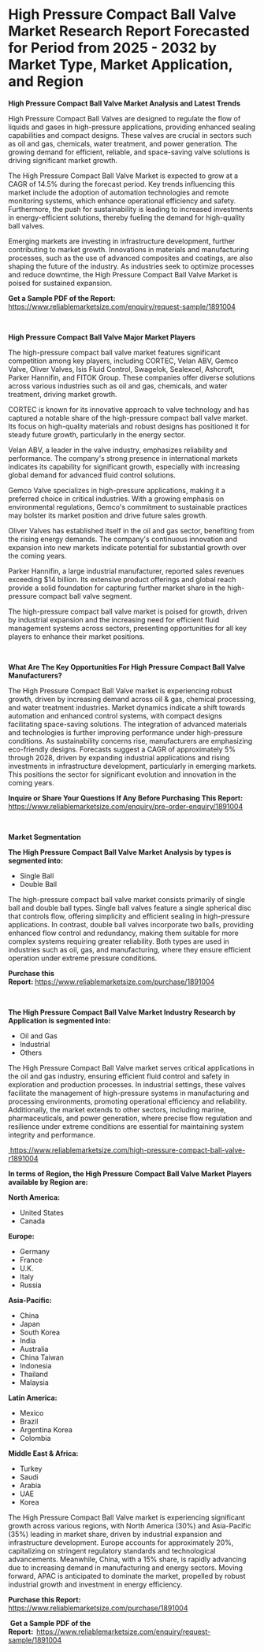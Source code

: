 <p><h1>High Pressure Compact Ball Valve Market Research Report Forecasted for Period from 2025 -  2032 by Market Type, Market Application, and Region</h1></p><p><strong>High Pressure Compact Ball Valve Market Analysis and Latest Trends</strong></p>
<p><p>High Pressure Compact Ball Valves are designed to regulate the flow of liquids and gases in high-pressure applications, providing enhanced sealing capabilities and compact designs. These valves are crucial in sectors such as oil and gas, chemicals, water treatment, and power generation. The growing demand for efficient, reliable, and space-saving valve solutions is driving significant market growth.</p><p>The High Pressure Compact Ball Valve Market is expected to grow at a CAGR of 14.5% during the forecast period. Key trends influencing this market include the adoption of automation technologies and remote monitoring systems, which enhance operational efficiency and safety. Furthermore, the push for sustainability is leading to increased investments in energy-efficient solutions, thereby fueling the demand for high-quality ball valves. </p><p>Emerging markets are investing in infrastructure development, further contributing to market growth. Innovations in materials and manufacturing processes, such as the use of advanced composites and coatings, are also shaping the future of the industry. As industries seek to optimize processes and reduce downtime, the High Pressure Compact Ball Valve Market is poised for sustained expansion.</p></p>
<p><strong>Get a Sample PDF of the Report:&nbsp;</strong> <a href="https://www.reliablemarketsize.com/enquiry/request-sample/1891004?utm_campaign=1898&utm_medium=2&utm_source=Github&utm_content=ia&utm_term=12042025&utm_id=high-pressure-compact-ball-valve">https://www.reliablemarketsize.com/enquiry/request-sample/1891004</a></p>
<p>&nbsp;</p>
<p><strong>High Pressure Compact Ball Valve Major Market Players</strong></p>
<p><p>The high-pressure compact ball valve market features significant competition among key players, including CORTEC, Velan ABV, Gemco Valve, Oliver Valves, Isis Fluid Control, Swagelok, Sealexcel, Ashcroft, Parker Hannifin, and FITOK Group. These companies offer diverse solutions across various industries such as oil and gas, chemicals, and water treatment, driving market growth.</p><p>CORTEC is known for its innovative approach to valve technology and has captured a notable share of the high-pressure compact ball valve market. Its focus on high-quality materials and robust designs has positioned it for steady future growth, particularly in the energy sector.</p><p>Velan ABV, a leader in the valve industry, emphasizes reliability and performance. The company's strong presence in international markets indicates its capability for significant growth, especially with increasing global demand for advanced fluid control solutions.</p><p>Gemco Valve specializes in high-pressure applications, making it a preferred choice in critical industries. With a growing emphasis on environmental regulations, Gemco's commitment to sustainable practices may bolster its market position and drive future sales growth.</p><p>Oliver Valves has established itself in the oil and gas sector, benefiting from the rising energy demands. The company's continuous innovation and expansion into new markets indicate potential for substantial growth over the coming years.</p><p>Parker Hannifin, a large industrial manufacturer, reported sales revenues exceeding $14 billion. Its extensive product offerings and global reach provide a solid foundation for capturing further market share in the high-pressure compact ball valve segment.</p><p>The high-pressure compact ball valve market is poised for growth, driven by industrial expansion and the increasing need for efficient fluid management systems across sectors, presenting opportunities for all key players to enhance their market positions.</p></p>
<p>&nbsp;</p>
<p><strong>What Are The Key Opportunities For High Pressure Compact Ball Valve Manufacturers?</strong></p>
<p><p>The High Pressure Compact Ball Valve market is experiencing robust growth, driven by increasing demand across oil & gas, chemical processing, and water treatment industries. Market dynamics indicate a shift towards automation and enhanced control systems, with compact designs facilitating space-saving solutions. The integration of advanced materials and technologies is further improving performance under high-pressure conditions. As sustainability concerns rise, manufacturers are emphasizing eco-friendly designs. Forecasts suggest a CAGR of approximately 5% through 2028, driven by expanding industrial applications and rising investments in infrastructure development, particularly in emerging markets. This positions the sector for significant evolution and innovation in the coming years.</p></p>
<p><strong>Inquire or Share Your Questions If Any Before Purchasing This Report:</strong> <a href="https://www.reliablemarketsize.com/enquiry/pre-order-enquiry/1891004?utm_campaign=1898&utm_medium=2&utm_source=Github&utm_content=ia&utm_term=12042025&utm_id=high-pressure-compact-ball-valve">https://www.reliablemarketsize.com/enquiry/pre-order-enquiry/1891004</a></p>
<p>&nbsp;</p>
<p><strong>Market Segmentation</strong></p>
<p><strong>The High Pressure Compact Ball Valve Market Analysis by types is segmented into:</strong></p>
<p><ul><li>Single Ball</li><li>Double Ball</li></ul></p>
<p><p>The high-pressure compact ball valve market consists primarily of single ball and double ball types. Single ball valves feature a single spherical disc that controls flow, offering simplicity and efficient sealing in high-pressure applications. In contrast, double ball valves incorporate two balls, providing enhanced flow control and redundancy, making them suitable for more complex systems requiring greater reliability. Both types are used in industries such as oil, gas, and manufacturing, where they ensure efficient operation under extreme pressure conditions.</p></p>
<p><strong>Purchase this Report:&nbsp;</strong><a href="https://www.reliablemarketsize.com/purchase/1891004?utm_campaign=1898&utm_medium=2&utm_source=Github&utm_content=ia&utm_term=12042025&utm_id=high-pressure-compact-ball-valve">https://www.reliablemarketsize.com/purchase/1891004</a></p>
<p>&nbsp;</p>
<p><strong>The High Pressure Compact Ball Valve Market Industry Research by Application is segmented into:</strong></p>
<p><ul><li>Oil and Gas</li><li>Industrial</li><li>Others</li></ul></p>
<p><p>The High Pressure Compact Ball Valve market serves critical applications in the oil and gas industry, ensuring efficient fluid control and safety in exploration and production processes. In industrial settings, these valves facilitate the management of high-pressure systems in manufacturing and processing environments, promoting operational efficiency and reliability. Additionally, the market extends to other sectors, including marine, pharmaceuticals, and power generation, where precise flow regulation and resilience under extreme conditions are essential for maintaining system integrity and performance.</p></p>
<p><a href="https://www.reliablemarketsize.com/high-pressure-compact-ball-valve-r1891004?utm_campaign=1898&utm_medium=2&utm_source=Github&utm_content=ia&utm_term=12042025&utm_id=high-pressure-compact-ball-valve">&nbsp;https://www.reliablemarketsize.com/high-pressure-compact-ball-valve-r1891004</a></p>
<p><strong>In terms of Region, the High Pressure Compact Ball Valve Market Players available by Region are:</strong></p>
<p>
    <p> <strong> North America: </strong>
        <ul>
            <li>United States</li>
            <li>Canada</li>
        </ul>
        </p> 
    <p> <strong> Europe: </strong>
        <ul>
            <li>Germany</li>
            <li>France</li>
            <li>U.K.</li>
            <li>Italy</li>
            <li>Russia</li>
        </ul>
        </p> 
    <p> <strong> Asia-Pacific: </strong>
        <ul>
            <li>China</li>
            <li>Japan</li>
            <li>South Korea</li>
            <li>India</li>
            <li>Australia</li>
            <li>China Taiwan</li>
            <li>Indonesia</li>
            <li>Thailand</li>
            <li>Malaysia</li>
        </ul>
        </p> 
    <p> <strong> Latin America: </strong>
        <ul>
            <li>Mexico</li>
            <li>Brazil</li>
            <li>Argentina Korea</li>
            <li>Colombia</li>
        </ul>
        </p> 
    <p> <strong> Middle East & Africa: </strong>
        <ul>
            <li>Turkey</li>
            <li>Saudi</li>
            <li>Arabia</li>
            <li>UAE</li>
            <li>Korea</li>
        </ul>
    </p>
    </p>
<p><p>The High Pressure Compact Ball Valve market is experiencing significant growth across various regions, with North America (30%) and Asia-Pacific (35%) leading in market share, driven by industrial expansion and infrastructure development. Europe accounts for approximately 20%, capitalizing on stringent regulatory standards and technological advancements. Meanwhile, China, with a 15% share, is rapidly advancing due to increasing demand in manufacturing and energy sectors. Moving forward, APAC is anticipated to dominate the market, propelled by robust industrial growth and investment in energy efficiency.</p></p>
<p><strong>Purchase this Report: </strong><a href="https://www.reliablemarketsize.com/purchase/1891004?utm_campaign=1898&utm_medium=2&utm_source=Github&utm_content=ia&utm_term=12042025&utm_id=high-pressure-compact-ball-valve">https://www.reliablemarketsize.com/purchase/1891004</a></p>
<p>&nbsp;<strong>Get a Sample PDF of the Report:&nbsp;&nbsp;</strong><a href="https://www.reliablemarketsize.com/enquiry/request-sample/1891004?utm_campaign=1898&utm_medium=2&utm_source=Github&utm_content=ia&utm_term=12042025&utm_id=high-pressure-compact-ball-valve">https://www.reliablemarketsize.com/enquiry/request-sample/1891004</a></p>
<p><strong></strong></p>
<p><p></p><p></p><p></p></p>